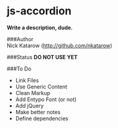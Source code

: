 js-accordion
============
**Write a description, dude.**

###Author  
Nick Katarow (<http://github.com/nkatarow>)  

###Status
**DO NOT USE YET**

###To Do
- Link Files
- Use Generic Content
- Clean Markup
- Add Entypo Font (or not)
- Add jQuery
- Make better notes
- Define dependencies